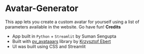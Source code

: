 # Avatar-Generator
This app lets you create a custom avatar for yourself using a list of parameters available in the website. Go have fun!
**Credits**
- App built in `Python` + `Streamlit` by Suman Sengupta
- Built with [py_avataaars](https://pypi.org/project/py-avataaars/) library by [Krzysztof Ebert](https://github.com/kebu)
- UI was built using CSS and Streamlit
